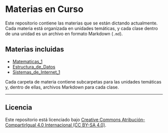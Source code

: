 # Materias en Curso

Este repositorio contiene las materias que se están dictando actualmente.  
Cada materia está organizada en unidades temáticas, y cada clase dentro de una unidad es un archivo en formato Markdown (`.md`).

## Materias incluidas

- [Matematicas_1](./Matematicas_1)
- [Estructura_de_Datos](./Estructura_de_Datos)
- [Sistemas_de_Internet_1](./Sistemas_de_Internet_1)

Cada carpeta de materia contiene subcarpetas para las unidades temáticas y, dentro de ellas, archivos Markdown para cada clase.

---

## Licencia

Este repositorio está licenciado bajo [Creative Commons Atribución-CompartirIgual 4.0 Internacional (CC BY-SA 4.0)](https://creativecommons.org/licenses/by-sa/4.0/deed.es).